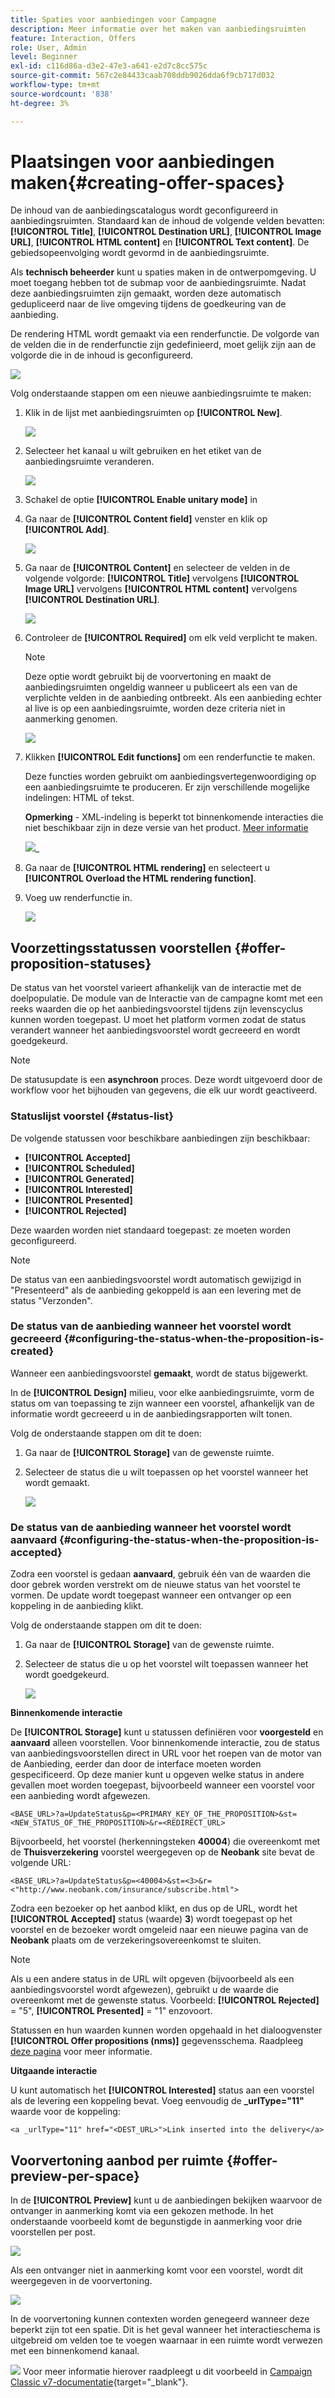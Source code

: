 ```yaml
---
title: Spaties voor aanbiedingen voor Campagne
description: Meer informatie over het maken van aanbiedingsruimten
feature: Interaction, Offers
role: User, Admin
level: Beginner
exl-id: c116d86a-d3e2-47e3-a641-e2d7c8cc575c
source-git-commit: 567c2e84433caab708ddb9026dda6f9cb717d032
workflow-type: tm+mt
source-wordcount: '838'
ht-degree: 3%

---
```


# Plaatsingen voor aanbiedingen maken{#creating-offer-spaces}

De inhoud van de aanbiedingscatalogus wordt geconfigureerd in aanbiedingsruimten. Standaard kan de inhoud de volgende velden bevatten: **[!UICONTROL Title]**, **[!UICONTROL Destination URL]**, **[!UICONTROL Image URL]**, **[!UICONTROL HTML content]** en **[!UICONTROL Text content]**. De gebiedsopeenvolging wordt gevormd in de aanbiedingsruimte.

Als **technisch beheerder** kunt u spaties maken in de ontwerpomgeving. U moet toegang hebben tot de submap voor de aanbiedingsruimte. Nadat deze aanbiedingsruimten zijn gemaakt, worden deze automatisch gedupliceerd naar de live omgeving tijdens de goedkeuring van de aanbieding.

De rendering HTML wordt gemaakt via een renderfunctie. De volgorde van de velden die in de renderfunctie zijn gedefinieerd, moet gelijk zijn aan de volgorde die in de inhoud is geconfigureerd.

![](assets/offer_space_create_009.png)

Volg onderstaande stappen om een nieuwe aanbiedingsruimte te maken:

1. Klik in de lijst met aanbiedingsruimten op **[!UICONTROL New]**.

   ![](assets/offer_space_create_001.png)

1. Selecteer het kanaal u wilt gebruiken en het etiket van de aanbiedingsruimte veranderen.

   ![](assets/offer_space_create_002.png)

1. Schakel de optie **[!UICONTROL Enable unitary mode]** in

1. Ga naar de **[!UICONTROL Content field]** venster en klik op **[!UICONTROL Add]**.

   ![](assets/offer_space_create_003.png)

1. Ga naar de **[!UICONTROL Content]** en selecteer de velden in de volgende volgorde: **[!UICONTROL Title]** vervolgens **[!UICONTROL Image URL]** vervolgens **[!UICONTROL HTML content]** vervolgens **[!UICONTROL Destination URL]**.

   ![](assets/offer_space_create_004.png)

1. Controleer de **[!UICONTROL Required]** om elk veld verplicht te maken.

   >[!NOTE]
   >
   >Deze optie wordt gebruikt bij de voorvertoning en maakt de aanbiedingsruimten ongeldig wanneer u publiceert als een van de verplichte velden in de aanbieding ontbreekt. Als een aanbieding echter al live is op een aanbiedingsruimte, worden deze criteria niet in aanmerking genomen.

   ![](assets/offer_space_create_005.png)

1. Klikken **[!UICONTROL Edit functions]** om een renderfunctie te maken.

   Deze functies worden gebruikt om aanbiedingsvertegenwoordiging op een aanbiedingsruimte te produceren. Er zijn verschillende mogelijke indelingen: HTML of tekst.

   **Opmerking** - XML-indeling is beperkt tot binnenkomende interacties die niet beschikbaar zijn in deze versie van het product. [Meer informatie](../start/v7-to-v8.md#gs-unavailable-features)

   ![](assets/offer_space_create_006.png)_

1. Ga naar de **[!UICONTROL HTML rendering]** en selecteert u **[!UICONTROL Overload the HTML rendering function]**.
1. Voeg uw renderfunctie in.

   ![](assets/offer_space_create_007.png)

## Voorzettingsstatussen voorstellen {#offer-proposition-statuses}

De status van het voorstel varieert afhankelijk van de interactie met de doelpopulatie. De module van de Interactie van de campagne komt met een reeks waarden die op het aanbiedingsvoorstel tijdens zijn levenscyclus kunnen worden toegepast. U moet het platform vormen zodat de status verandert wanneer het aanbiedingsvoorstel wordt gecreeerd en wordt goedgekeurd.

>[!NOTE]
>
>De statusupdate is een **asynchroon** proces. Deze wordt uitgevoerd door de workflow voor het bijhouden van gegevens, die elk uur wordt geactiveerd.

### Statuslijst voorstel {#status-list}

De volgende statussen voor beschikbare aanbiedingen zijn beschikbaar:

* **[!UICONTROL Accepted]**
* **[!UICONTROL Scheduled]**
* **[!UICONTROL Generated]**
* **[!UICONTROL Interested]**
* **[!UICONTROL Presented]**
* **[!UICONTROL Rejected]**

Deze waarden worden niet standaard toegepast: ze moeten worden geconfigureerd.

>[!NOTE]
>
>De status van een aanbiedingsvoorstel wordt automatisch gewijzigd in &quot;Presenteerd&quot; als de aanbieding gekoppeld is aan een levering met de status &quot;Verzonden&quot;.

### De status van de aanbieding wanneer het voorstel wordt gecreeerd {#configuring-the-status-when-the-proposition-is-created}

Wanneer een aanbiedingsvoorstel **gemaakt**, wordt de status bijgewerkt.

In de **[!UICONTROL Design]** milieu, voor elke aanbiedingsruimte, vorm de status om van toepassing te zijn wanneer een voorstel, afhankelijk van de informatie wordt gecreeerd u in de aanbiedingsrapporten wilt tonen.

Volg de onderstaande stappen om dit te doen:

1. Ga naar de **[!UICONTROL Storage]** van de gewenste ruimte.
1. Selecteer de status die u wilt toepassen op het voorstel wanneer het wordt gemaakt.

   ![](assets/offer_update_status_001.png)

### De status van de aanbieding wanneer het voorstel wordt aanvaard {#configuring-the-status-when-the-proposition-is-accepted}

Zodra een voorstel is gedaan **aanvaard**, gebruik één van de waarden die door gebrek worden verstrekt om de nieuwe status van het voorstel te vormen. De update wordt toegepast wanneer een ontvanger op een koppeling in de aanbieding klikt.

Volg de onderstaande stappen om dit te doen:

1. Ga naar de **[!UICONTROL Storage]** van de gewenste ruimte.
1. Selecteer de status die u op het voorstel wilt toepassen wanneer het wordt goedgekeurd.

   ![](assets/offer_update_status_002.png)


**Binnenkomende interactie**

De **[!UICONTROL Storage]** kunt u statussen definiëren voor **voorgesteld** en **aanvaard** alleen voorstellen. Voor binnenkomende interactie, zou de status van aanbiedingsvoorstellen direct in URL voor het roepen van de motor van de Aanbieding, eerder dan door de interface moeten worden gespecificeerd. Op deze manier kunt u opgeven welke status in andere gevallen moet worden toegepast, bijvoorbeeld wanneer een voorstel voor een aanbieding wordt afgewezen.

```
<BASE_URL>?a=UpdateStatus&p=<PRIMARY_KEY_OF_THE_PROPOSITION>&st=<NEW_STATUS_OF_THE_PROPOSITION>&r=<REDIRECT_URL>
```

Bijvoorbeeld, het voorstel (herkenningsteken **40004**) die overeenkomt met de **Thuisverzekering** voorstel weergegeven op de **Neobank** site bevat de volgende URL:

```
<BASE_URL>?a=UpdateStatus&p=<40004>&st=<3>&r=<"http://www.neobank.com/insurance/subscribe.html">
```

Zodra een bezoeker op het aanbod klikt, en dus op de URL, wordt het **[!UICONTROL Accepted]** status (waarde) **3**) wordt toegepast op het voorstel en de bezoeker wordt omgeleid naar een nieuwe pagina van de **Neobank** plaats om de verzekeringsovereenkomst te sluiten.

>[!NOTE]
>
>Als u een andere status in de URL wilt opgeven (bijvoorbeeld als een aanbiedingsvoorstel wordt afgewezen), gebruikt u de waarde die overeenkomt met de gewenste status. Voorbeeld: **[!UICONTROL Rejected]** = &quot;5&quot;, **[!UICONTROL Presented]** = &quot;1&quot; enzovoort.
>
>Statussen en hun waarden kunnen worden opgehaald in het dialoogvenster **[!UICONTROL Offer propositions (nms)]** gegevensschema. Raadpleeg [deze pagina](../dev/create-schema.md) voor meer informatie.

**Uitgaande interactie**

U kunt automatisch het **[!UICONTROL Interested]** status aan een voorstel als de levering een koppeling bevat. Voeg eenvoudig de **_urlType=&quot;11&quot;** waarde voor de koppeling:

```
<a _urlType="11" href="<DEST_URL>">Link inserted into the delivery</a>
```

## Voorvertoning aanbod per ruimte {#offer-preview-per-space}

In de **[!UICONTROL Preview]** kunt u de aanbiedingen bekijken waarvoor de ontvanger in aanmerking komt via een gekozen methode. In het onderstaande voorbeeld komt de begunstigde in aanmerking voor drie voorstellen per post.

![](assets/offer_space_overview_002.png)

Als een ontvanger niet in aanmerking komt voor een voorstel, wordt dit weergegeven in de voorvertoning.

![](assets/offer_space_overview_001.png)


In de voorvertoning kunnen contexten worden genegeerd wanneer deze beperkt zijn tot een spatie. Dit is het geval wanneer het interactieschema is uitgebreid om velden toe te voegen waarnaar in een ruimte wordt verwezen met een binnenkomend kanaal.

![](../assets/do-not-localize/book.png)  Voor meer informatie hierover raadpleegt u dit voorbeeld in [Campaign Classic v7-documentatie](https://experienceleague.adobe.com/docs/campaign-classic/using/managing-offers/advanced-parameters/extension-example.html){target="_blank"}.